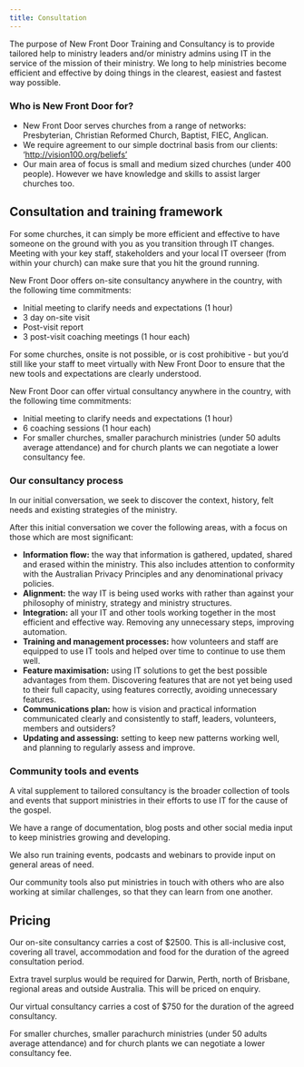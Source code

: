```yaml
---
title: Consultation
---
```


The purpose of New Front Door Training and Consultancy is to provide
tailored help to ministry leaders and/or ministry admins using IT in the
service of the mission of their ministry. We long to help ministries
become efficient and effective by doing things in the clearest, easiest
and fastest way possible.

### Who is New Front Door for?

-   New Front Door serves churches from a range of networks: Presbyterian, Christian
    Reformed Church, Baptist, FIEC, Anglican.
-   We require agreement to our simple doctrinal basis from our clients:
    ‘http://vision100.org/beliefs’
-   Our main area of focus is small and medium sized churches (under
    400 people). However we have knowledge and skills to assist larger
    churches too.

Consultation and training framework
-----------------------------------

For some churches, it can simply be more efficient and effective to have
someone on the ground with you as you transition through IT changes.
Meeting with your key staff, stakeholders and your local IT overseer
(from within your church) can make sure that you hit the ground running.

New Front Door offers on-site consultancy anywhere in the country, with
the following time commitments:

-   Initial meeting to clarify needs and expectations (1 hour)
-   3 day on-site visit
-   Post-visit report
-   3 post-visit coaching meetings (1 hour each)

For some churches, onsite is not possible, or is cost prohibitive - but
you’d still like your staff to meet virtually with New Front Door to
ensure that the new tools and expectations are clearly understood.

New Front Door can offer virtual consultancy anywhere in the country,
with the following time commitments:

-   Initial meeting to clarify needs and expectations (1 hour)
-   6 coaching sessions (1 hour each)
-   For smaller churches, smaller parachurch ministries (under 50 adults
    average attendance) and for church plants we can negotiate a lower
    consultancy fee.

### Our consultancy process

In our initial conversation, we seek to discover the context, history,
felt needs and existing strategies of the ministry.

After this initial conversation we cover the following areas, with a
focus on those which are most significant:
-   **Information flow:** the way that information is gathered, updated,
    shared and erased within the ministry. This also includes attention
    to conformity with the Australian Privacy Principles and any
    denominational privacy policies.
-   **Alignment:** the way IT is being used works with rather than
    against your philosophy of ministry, strategy and
    ministry structures.
-   **Integration:** all your IT and other tools working together in the
    most efficient and effective way. Removing any unnecessary steps,
    improving automation.
-   **Training and management processes:** how volunteers and staff are
    equipped to use IT tools and helped over time to continue to use
    them well.
-   **Feature maximisation:** using IT solutions to get the best
    possible advantages from them. Discovering features that are not yet
    being used to their full capacity, using features correctly,
    avoiding unnecessary features.
-   **Communications plan:** how is vision and practical information
    communicated clearly and consistently to staff, leaders, volunteers,
    members and outsiders?
-   **Updating and assessing:** setting to keep new patterns working
    well, and planning to regularly assess and improve.

### Community tools and events

A vital supplement to tailored consultancy is the broader collection of
tools and events that support ministries in their efforts to use IT for
the cause of the gospel.

We have a range of documentation, blog posts and other social media
input to keep ministries growing and developing.

We also run training events, podcasts and webinars to provide input on
general areas of need.

Our community tools also put ministries in touch with others who are
also working at similar challenges, so that they can learn from one
another.

Pricing
-------

Our on-site consultancy carries a cost of $2500. This is all-inclusive
cost, covering all travel, accommodation and food for the duration of
the agreed consultation period.

Extra travel surplus would be required for Darwin, Perth, north of
Brisbane, regional areas and outside Australia. This will be priced on
enquiry.

Our virtual consultancy carries a cost of $750 for the duration of the
agreed consultancy.

For smaller churches, smaller parachurch ministries (under 50 adults
average attendance) and for church plants we can negotiate a lower
consultancy fee.
